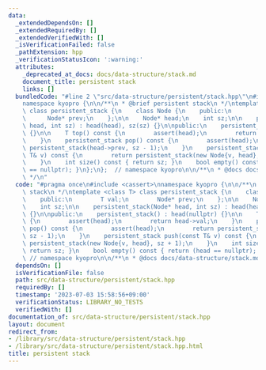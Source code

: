 ```yaml
---
data:
  _extendedDependsOn: []
  _extendedRequiredBy: []
  _extendedVerifiedWith: []
  _isVerificationFailed: false
  _pathExtension: hpp
  _verificationStatusIcon: ':warning:'
  attributes:
    _deprecated_at_docs: docs/data-structure/stack.md
    document_title: persistent stack
    links: []
  bundledCode: "#line 2 \"src/data-structure/persistent/stack.hpp\"\n#include <cassert>\n\
    namespace kyopro {\n\n/**\n * @brief persistent stack\n */\ntemplate <class T>\
    \ class persistent_stack {\n    class Node {\n    public:\n        T val;\n  \
    \      Node* prev;\n    };\n\n    Node* head;\n    int sz;\n\n    persistent_stack(Node*\
    \ head, int sz) : head(head), sz(sz) {}\n\npublic:\n    persistent_stack() : head(nullptr)\
    \ {}\n\n    T top() const {\n        assert(head);\n        return head->val;\n\
    \    }\n    persistent_stack pop() const {\n        assert(head);\n        return\
    \ persistent_stack(head->prev, sz - 1);\n    }\n    persistent_stack push(const\
    \ T& v) const {\n        return persistent_stack(new Node{v, head}, sz + 1);\n\
    \    }\n    int size() const { return sz; }\n    bool empty() const { return (head\
    \ == nullptr); }\n};\n};  // namespace kyopro\n\n/**\n * @docs docs/data-structure/stack.md\n\
    \ */\n"
  code: "#pragma once\n#include <cassert>\nnamespace kyopro {\n\n/**\n * @brief persistent\
    \ stack\n */\ntemplate <class T> class persistent_stack {\n    class Node {\n\
    \    public:\n        T val;\n        Node* prev;\n    };\n\n    Node* head;\n\
    \    int sz;\n\n    persistent_stack(Node* head, int sz) : head(head), sz(sz)\
    \ {}\n\npublic:\n    persistent_stack() : head(nullptr) {}\n\n    T top() const\
    \ {\n        assert(head);\n        return head->val;\n    }\n    persistent_stack\
    \ pop() const {\n        assert(head);\n        return persistent_stack(head->prev,\
    \ sz - 1);\n    }\n    persistent_stack push(const T& v) const {\n        return\
    \ persistent_stack(new Node{v, head}, sz + 1);\n    }\n    int size() const {\
    \ return sz; }\n    bool empty() const { return (head == nullptr); }\n};\n}; \
    \ // namespace kyopro\n\n/**\n * @docs docs/data-structure/stack.md\n */"
  dependsOn: []
  isVerificationFile: false
  path: src/data-structure/persistent/stack.hpp
  requiredBy: []
  timestamp: '2023-07-03 15:58:56+09:00'
  verificationStatus: LIBRARY_NO_TESTS
  verifiedWith: []
documentation_of: src/data-structure/persistent/stack.hpp
layout: document
redirect_from:
- /library/src/data-structure/persistent/stack.hpp
- /library/src/data-structure/persistent/stack.hpp.html
title: persistent stack
---
```

